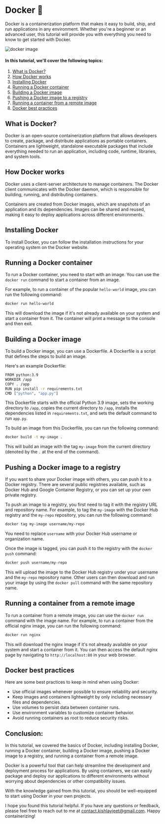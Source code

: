 # Docker 🐬

Docker is a containerization platform that makes it easy to build, ship, and run applications in any environment. Whether you're a beginner or an advanced user, this tutorial will provide you with everything you need to know to get started with Docker.

![docker image](https://imgur.com/9UqzhD8.png)

#### In this tutorial, we'll cover the following topics:

1. [What is Docker?](#what-is-docker)
2. [How Docker works](#how-docker-works)
3. [Installing Docker](#installing-docker)
4. [Running a Docker container](#running-a-docker-container)
5. [Building a Docker image](#building-a-docker-image)
6. [Pushing a Docker image to a registry](#pushing-a-docker-image-to-a-registry)
7. [Running a container from a remote image](#running-a-container-from-a-remote-image)
8. [Docker best practices](#docker-best-practices)

## What is Docker?

Docker is an open-source containerization platform that allows developers to create, package, and distribute applications as portable containers. Containers are lightweight, standalone executable packages that include everything needed to run an application, including code, runtime, libraries, and system tools.

## How Docker works

Docker uses a client-server architecture to manage containers. The Docker client communicates with the Docker daemon, which is responsible for building, running, and distributing containers.

Containers are created from Docker images, which are snapshots of an application and its dependencies. Images can be shared and reused, making it easy to deploy applications across different environments.

## Installing Docker

To install Docker, you can follow the installation instructions for your operating system on the Docker website.

## Running a Docker container

To run a Docker container, you need to start with an image. You can use the `docker run` command to start a container from an image.

For example, to run a container of the popular `hello-world` image, you can run the following command:

```bash
docker run hello-world
```

This will download the image if it's not already available on your system and start a container from it. The container will print a message to the console and then exit.

## Building a Docker image

To build a Docker image, you can use a Dockerfile. A Dockerfile is a script that defines the steps to build an image.

Here's an example Dockerfile:

```bash
FROM python:3.9
WORKDIR /app
COPY . /app
RUN pip install -r requirements.txt
CMD ["python", "app.py"]
```

This Dockerfile starts with the official Python 3.9 image, sets the working directory to `/app`, copies the current directory to `/app`, installs the dependencies listed in `requirements.txt`, and sets the default command to run `app.py`.

To build an image from this Dockerfile, you can run the following command:

```bash
docker build -t my-image .
```

This will build an image with the tag `my-image` from the current directory (denoted by the `.` at the end of the command).

## Pushing a Docker image to a registry

If you want to share your Docker image with others, you can push it to a Docker registry. There are several public registries available, such as Docker Hub and Google Container Registry, or you can set up your own private registry.

To push an image to a registry, you first need to tag it with the registry URL and repository name. For example, to tag the `my-image` with the Docker Hub registry and the `my-repo` repository, you can run the following command:

```bash
docker tag my-image username/my-repo
```

You need to replace `username` with your Docker Hub username or organization name.

Once the image is tagged, you can push it to the registry with the `docker push` command:

```bash
docker push username/my-repo
```

This will upload the image to the Docker Hub registry under your username and the `my-repo` repository name. Other users can then download and run your image by using the `docker pull` command with the same repository name.

## Running a container from a remote image

To run a container from a remote image, you can use the `docker run` command with the image name. For example, to run a container from the official nginx image, you can run the following command:

```bash
docker run nginx
```

This will download the nginx image if it's not already available on your system and start a container from it. You can then access the default nginx page by navigating to `http://localhost:80` in your web browser.

## Docker best practices

Here are some best practices to keep in mind when using Docker:

- Use official images whenever possible to ensure reliability and security.
- Keep images and containers lightweight by only including necessary files and dependencies.
- Use volumes to persist data between container runs.
- Use environment variables to customize container behavior.
- Avoid running containers as root to reduce security risks.

## Conclusion:

In this tutorial, we covered the basics of Docker, including installing Docker, running a Docker container, building a Docker image, pushing a Docker image to a registry, and running a container from a remote image.

Docker is a powerful tool that can help streamline the development and deployment process for applications. By using containers, we can easily package and deploy our applications to different environments without worrying about dependencies or other compatibility issues.

With the knowledge gained from this tutorial, you should be well-equipped to start using Docker in your own projects.

I hope you found this tutorial helpful. If you have any questions or feedback, please feel free to reach out to me at contact.kishlayjeet@gmail.com. Happy containerizing!
